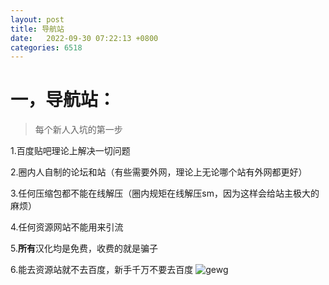 ```yaml
---
layout: post
title: 导航站
date:   2022-09-30 07:22:13 +0800
categories: 6518
---
```

# 一，导航站：
>每个新人入坑的第一步

1.百度贴吧理论上解决一切问题

2.圈内人自制的论坛和站（有些需要外网，理论上无论哪个站有外网都更好）

3.任何压缩包都不能在线解压（圈内规矩在线解压sm，因为这样会给站主极大的麻烦）

4.任何资源网站不能用来引流

5.**所有**汉化均是免费，收费的就是骗子

6.能去资源站就不去百度，新手千万不要去百度
![gewg](https://i0.hdslb.com/bfs/new_dyn/25b3af543aeb60bf36ca6c0094981436292063385.jpg@312w_312h_1e_1c.webp)
